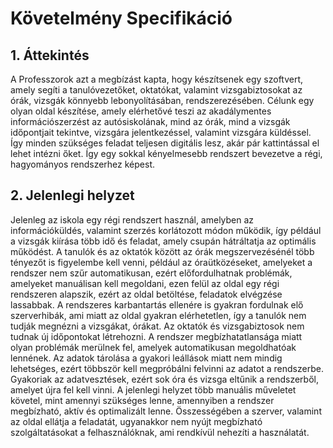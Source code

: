 # Követelmény Specifikáció
## 1. Áttekintés
A Professzorok azt a megbízást kapta, hogy készítsenek egy szoftvert, amely segíti a tanulóvezetőket, oktatókat, valamint vizsgabiztosokat az órák, vizsgák könnyebb lebonyolításában, rendszerezésében. Célunk egy olyan oldal készítése, amely elérhetővé teszi az akadálymentes információszerzést az autósiskolának, mind az órák, mind a vizsgák időpontjait tekintve, vizsgára jelentkezéssel, valamint vizsgára küldéssel. Így minden szükséges feladat teljesen digitális lesz, akár pár kattintással el lehet intézni őket. Így egy sokkal kényelmesebb rendszert bevezetve a régi, hagyományos rendszerhez képest. 

## 2. Jelenlegi helyzet 
Jelenleg az iskola egy régi rendszert használ, amelyben az információküldés, valamint szerzés korlátozott módon működik, így például a vizsgák kiírása több idő és feladat, amely csupán hátráltatja az optimális működést. A tanulók és az oktatók között az órák megszervezésénél több tényezőt is figyelembe kell venni, például az óraütközéseket, amelyeket a rendszer nem szűr automatikusan, ezért előfordulhatnak problémák, amelyeket manuálisan kell megoldani, ezen felül az oldal egy régi rendszeren alapszik, ezért az oldal betöltése, feladatok elvégzése lassabbak. A rendszeres karbantartás ellenére is gyakran fordulnak elő szerverhibák, ami miatt az oldal gyakran elérhetetlen, így a tanulók nem tudják megnézni a vizsgákat, órákat. Az oktatók és vizsgabiztosok nem tudnak új időpontokat létrehozni. A rendszer megbízhatatlansága miatt olyan problémák merülnek fel, amelyek automatikusan megoldhatóak lennének. Az adatok tárolása a gyakori leállások miatt nem mindig lehetséges, ezért többször kell megpróbálni felvinni az adatot a rendszerbe. Gyakoriak az adatvesztések, ezért sok óra és vizsga eltűnik a rendszerből, amelyet újra fel kell vinni. A jelenlegi helyzet több manuális műveletet követel, mint amennyi szükséges lenne, amennyiben a rendszer megbízható, aktív és optimalizált lenne. Összességében a szerver, valamint az oldal ellátja a feladatát, ugyanakkor nem nyújt megbízható szolgáltatásokat a felhasználóknak, ami rendkívül nehezíti a használatát.